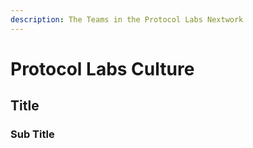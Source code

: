 ```yaml
---
description: The Teams in the Protocol Labs Nextwork
---
```


# Protocol Labs Culture

## Title
### Sub Title
